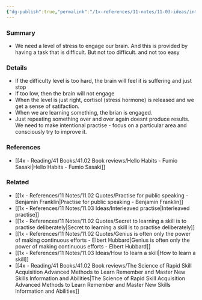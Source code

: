 ```yaml
---
{"dg-publish":true,"permalink":"/1x-references/11-notes/11-03-ideas/intentional-practise-needed-to-improve/","title":"Intentional practise needed to improve","noteIcon":""}
---
```



### Summary
- We need a level of stress to engage our brain. And this is provided by having a task that is difficult. But not too difficult. and not too easy

### Details
- If the difficulty level is too hard, the brain will feel it is suffering and just stop
- If too low, then the brain will not engage
- When the level is just right, cortisol (stress hormone) is released and we get a sense of satifaction.
- When we are learning something, the brian is engaged.
- Just repeating something over and over again doesnt produce results. We need to make intentional practise - focus on a particular area and consciously try to improve it.

### References
- [[4x - Reading/41 Books/41.02 Book reviews/Hello Habits - Fumio Sasaki\|Hello Habits - Fumio Sasaki]]

### Related
- [[1x - References/11 Notes/11.02 Quotes/Practise for public speaking - Benjamin Franklin\|Practise for public speaking - Benjamin Franklin]]
- [[1x - References/11 Notes/11.03 Ideas/Interleaved practise\|Interleaved practise]]
- [[1x - References/11 Notes/11.02 Quotes/Secret to learning a skill is to practise deliberately\|Secret to learning a skill is to practise deliberately]]
- [[1x - References/11 Notes/11.02 Quotes/Genius is often only the power of making continuous efforts - Elbert Hubbard\|Genius is often only the power of making continuous efforts - Elbert Hubbard]]
- [[1x - References/11 Notes/11.03 Ideas/How to learn a skill\|How to learn a skill]]
- [[4x - Reading/41 Books/41.02 Book reviews/The Science of Rapid Skill Acquisition Advanced Methods to Learn Remember and Master New Skills Information and Abilities\|The Science of Rapid Skill Acquisition Advanced Methods to Learn Remember and Master New Skills Information and Abilities]]
